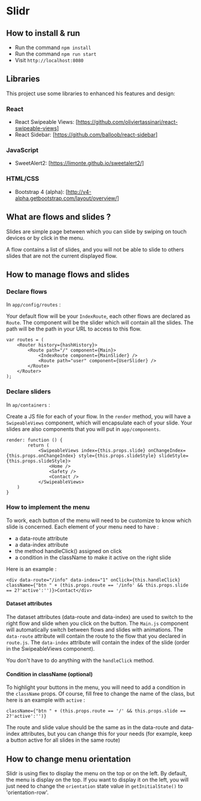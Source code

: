 # Slidr

## How to install & run

- Run the command `npm install`
- Run the command `npm run start`
- Visit `http://localhost:8080`

## Libraries

This project use some libraries to enhanced his features and design:

### React

- React Swipeable Views: [https://github.com/oliviertassinari/react-swipeable-views]
- React Sidebar: [https://github.com/balloob/react-sidebar]

### JavaScript

- SweetAlert2: [https://limonte.github.io/sweetalert2/]

### HTML/CSS

- Bootstrap 4 (alpha): [http://v4-alpha.getbootstrap.com/layout/overview/]

## What are flows and slides ?

Slides are simple page between which you can slide by swiping on touch devices or by click in the menu.

A flow contains a list of slides, and you will not be able to slide to others slides that are not the current displayed flow.

## How to manage flows and slides

### Declare flows

In `app/config/routes` :

Your default flow will be your `IndexRoute`, each other flows are declared as `Route`.
The component will be the slider which will contain all the slides.
The path will be the path in your URL to access to this flow.

```
var routes = (
    <Router history={hashHistory}>
        <Route path="/" component={Main}>
            <IndexRoute component={MainSlider} />
            <Route path="user" component={UserSlider} />
        </Route>
    </Router>
);
```

### Declare sliders

In `ap/containers` :

Create a JS file for each of your flow.
In the `render` method, you will have a `SwipeableViews` component, which will encapsulate each of your slide.
Your slides are also components that you will put in `app/components`.

```
render: function () {
        return (
            <SwipeableViews index={this.props.slide} onChangeIndex={this.props.onChangeIndex} style={this.props.slideStyle} slideStyle={this.props.slideStyle}>
                <Home />
                <Safety />
                <Contact />
            </SwipeableViews>
    )
}
```

### How to implement the menu

To work, each button of the menu will need to be customize to know which slide is concerned.
Each element of your menu need to have :
 - a data-route attribute
 - a data-index attribute
 - the method handleClick() assigned on click
 - a condition in the className to make it active on the right slide

Here is an example :
```
<div data-route="/info" data-index="1" onClick={this.handleClick} className={"btn " + (this.props.route == '/info' && this.props.slide == 2?'active':'')}>Contact</div>
```

#### Dataset attributes

The dataset attributes (data-route and data-index) are used to switch to the right flow and slide when you click on the button.
The `Main.js` component will automatically switch between flows and slides with animations.
The `data-route` attribute will contain the route to the flow that you declared in `route.js`.
The `data-index` attribute will contain the index of the slide (order in the SwipeableViews component).

You don't have to do anything with the `handleClick` method.

#### Condition in className (optional)

To highlight your buttons in the menu, you will need to add a condition in the `className` props.
Of course, fill free to change the name of the class, but here is an example with `active` :

```
className={"btn " + (this.props.route == '/' && this.props.slide == 2?'active':'')}
```

The route and slide value should be the same as in the data-route and data-index attributes, but you can change this for your needs (for example, keep a button active for all slides in the same route)

## How to change menu orientation

Slidr is using flex to display the menu on the top or on the left. By default, the menu is display on the top.
If you want to display it on the left, you will just need to change the `orientation` state value in `getInitialState()` to 'orientation-row'.